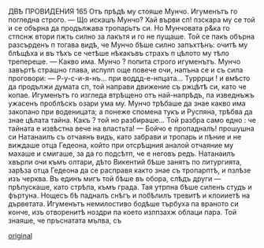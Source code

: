 ﻿ДВѢ ПРОВИДЕНИЯ
165
Отъ прѣдѣ му стояше Мунчо.
Игуменътъ го погледна строго.
— Що искашъ Мунчо? Хай върви сп! пзскара му се той и се обърна да продължава тропарьтъ си.
Но Мунчовата р&ка го стпснж втори пжть силно за лакътя и го не пущаше. Той се пакъ обърна разсърденъ п тогава видѣ, че Мунчо бѣше силно запъхтѣнъ: очитѣ му блѣщѣха и въ тѣхъ се четѣше нѣкакъвъ страхъ п цѣлото му тѣло трепереше.
— Какво има. Мунчо ? попита строго игуменътъ.
Мунчо завъртѣ страшно глава, испулп още повече очи, напъна се и съ сила проговори:
— Р-у-с-и-я-нъ... при воддд-е-нпцата... Турррци ! и вмѣсто да продължи думата сп, той направи движение съ ржцѣтѣ си, като че копае.
Игуменътъ го изгледа втрѣщено отъ най-напрѣдъ, па изведнъжъ ужасенъ проблѣскъ озари ума му. Мунчо трѣбаше да знае какво има закопано при воденицата; а понеже спомена тукъ и Руспяна, трѣбва да знае цѣлата тайна. Какъ ? той но разбираше... Той разбра само едно : че тайната е извѣстна вече на властьта!
— Бойчо е пропадналъ! прошушна си Натанаилъ съ отчаянъ видъ, като забрави и тропарь и пѣние и не виждаше отца Гедеона, който при отсрѣщния аналой отчаяние му махаше и смигаше, за да го подсѣтп, че е неговъ редъ. Натанаилъ хвърли очи къмъ олтари, дѣто Викентий бѣше занятъ по литургията, зарѣза отца Гедеона да се расправя както знае съ тропарптѣ, и пзлѣзе изъ черква. Въ единъ мигъ той бѣше въ обора, слѣдъ други — прѣпускаше, като стрѣла, къмъ града.
Тая утрпна бѣше силенъ студъ и фъртуна. Нощесъ бѣ падналъ снѣгъ и побѣлилъ тревитѣ и клоииетѣ на дърветата. Игуменътъ немилостиво бодѣше търбуха па враното си конче, изъ отворенитѣ ноздри па което излпзахж облаци пара. Той знаяше, че пръснатата мълва, съ

[original](images/188.jpg)